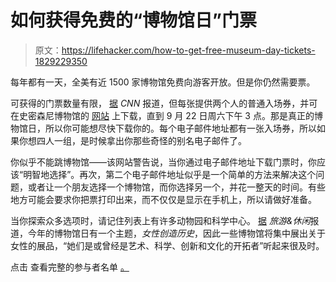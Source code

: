# 如何获得免费的“博物馆日”门票

> 原文：<https://lifehacker.com/how-to-get-free-museum-day-tickets-1829229350>

每年都有一天，全美有近 1500 家博物馆免费向游客开放。但是你仍然需要票。



可获得的门票数量有限， [据](https://www.cnn.com/travel/article/museum-day-smithsonian/index.html) *CNN* 报道，但每张提供两个人的普通入场券，并可在史密森尼博物馆的 [网站](https://www.smithsonianmag.com/museumday/search/?q=) 上下载，直到 9 月 22 日周六下午 3 点。那是真正的博物馆日，所以你可能想尽快下载你的。每个电子邮件地址都有一张入场券，所以如果你想四人一组，是时候拿出你那些奇怪的别名电子邮件了。

你似乎不能跳博物馆——该网站警告说，当你通过电子邮件地址下载门票时，你应该“明智地选择”。再次，第二个电子邮件地址似乎是一个简单的方法来解决这个问题，或者让一个朋友选择一个博物馆，而你选择另一个，并花一整天的时间。有些地方可能会要求你把票打印出来，而不仅仅是显示在手机上，所以请做好准备。

当你探索众多选项时，请记住列表上有许多动物园和科学中心。 [据](https://www.travelandleisure.com/attractions/museums-galleries/smithsonian-free-museum-day-2018) *旅游&休闲*报道，今年的博物馆日有一个主题，*女性创造历史*，因此一些博物馆将集中展出关于女性的展品，“她们是或曾经是艺术、科学、创新和文化的开拓者”听起来很及时。

点击 查看完整的参与者名单 [。](https://www.smithsonianmag.com/museumday/search/?q=)